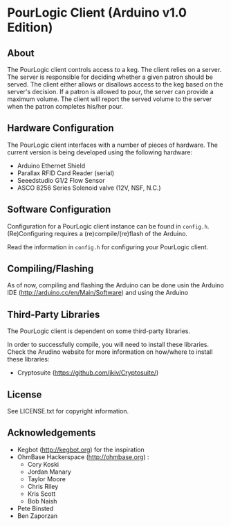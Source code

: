 # PourLogic Client (Arduino v1.0 Edition)

## About

The PourLogic client controls access to a keg. The client relies on a server.
The server is responsible for deciding whether a given patron should be
served. The client either allows or disallows access to the keg based on
the server's decision. If a patron is allowed to pour, the server can
provide a maximum volume. The client will report the served volume to the
server when the patron completes his/her pour.

## Hardware Configuration

The PourLogic client interfaces with a number of pieces of hardware.  The
current version is being developed using the following hardware:

 * Arduino Ethernet Shield
 * Parallax RFID Card Reader (serial)
 * Seeedstudio G1/2 Flow Sensor
 * ASCO 8256 Series Solenoid valve (12V, NSF, N.C.)
 
## Software Configuration

Configuration for a PourLogic client instance can be found in `config.h`.
(Re)Configuring requires a (re)compile/(re)flash of the Arduino.

Read the information in `config.h` for configuring your PourLogic client.

## Compiling/Flashing

As of now, compiling and flashing the Arduino can be done usin the Arduino IDE
(http://arduino.cc/en/Main/Software) and using the Arduino

## Third-Party Libraries

The PourLogic client is dependent on some third-party libraries.

In order to successfully compile, you will need to install these libraries.
Check the Arudino website for more information on how/where to install these
libraries:

 * Cryptosuite (https://github.com/jkiv/Cryptosuite/) 

## License

See LICENSE.txt for copyright information.

## Acknowledgements

 * Kegbot (http://kegbot.org) for the inspiration
 * OhmBase Hackerspace (http://ohmbase.org) :
   * Cory Koski
   * Jordan Manary
   * Taylor Moore
   * Chris Riley
   * Kris Scott
   * Bob Naish
 * Pete Binsted
 * Ben Zaporzan